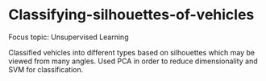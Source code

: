 # Classifying-silhouettes-of-vehicles

Focus topic: Unsupervised Learning

Classified vehicles into different types based on silhouettes which may be viewed from many angles. Used PCA in order to reduce dimensionality and SVM for classification.
